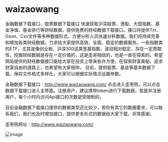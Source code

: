 # waizaowang
金融数据下载接口，股票数据下载接口
快速获取沪深股票、港股、大盘指数、基金净值、基金排行等财经数据，提供免费的财经数据下载接口。接口将提供Txt、Gson、Csv文件等多种数据形式，方便分析人员快速分析数据。我们将持续完善和增加各类财经数据，力求给大家提供高效、全面、稳定的数据服务。一些指数类的ETF，尤其是像创业板、沪深300这类宽基指数，波动相对稳定，存在一定周期性，挖掘财经数据是存在一定价值的，这是歪哥相信的，也是一直在探索的。希望网站提供的财经数据接口能给大家在投资上带来些许方便，在探索财富奥秘、追求财富自由的道路上，也希望有大家相伴。
目前，提供股票、基金等基本数据下载，保存文件格式多样化，大家可以根据实际情况设置参数。

金融数据下载接口：http://www.waizaowang.com/   点击进入歪枣网，可以点击数据下载接口进入主界面。注册用户，建议携带token进行下载数据，若是非注册用户，每个小时内访问Api接口的次数是受限制的。

目前金融数据下载接口提供的数据类型还比较少，若你有其它的数据要求，可以联系我们，我们也及时增加接口，提供更多形式的数据给大家下载，非常感谢。

歪枣网网址：http://www.waizaowang.com/

![image](https://user-images.githubusercontent.com/11537252/111071400-f3baab00-8510-11eb-9683-c1de38d29846.png)



